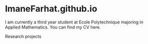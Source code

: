 # ImaneFarhat.github.io
I am currently a third year student at Ecole Polytechnique majoring in Applied Mathematics. You can find my CV here.

Research projects
